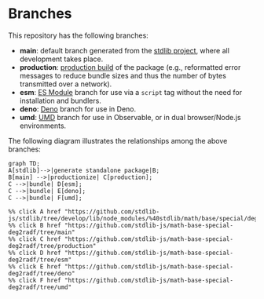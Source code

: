 <!--

@license Apache-2.0

Copyright (c) 2022 The Stdlib Authors.

Licensed under the Apache License, Version 2.0 (the "License");
you may not use this file except in compliance with the License.
You may obtain a copy of the License at

    http://www.apache.org/licenses/LICENSE-2.0

Unless required by applicable law or agreed to in writing, software
distributed under the License is distributed on an "AS IS" BASIS,
WITHOUT WARRANTIES OR CONDITIONS OF ANY KIND, either express or implied.
See the License for the specific language governing permissions and
limitations under the License.

-->

# Branches

This repository has the following branches:

-   **main**: default branch generated from the [stdlib project][stdlib-url], where all development takes place.
-   **production**: [production build][production-url] of the package (e.g., reformatted error messages to reduce bundle sizes and thus the number of bytes transmitted over a network).
-   **esm**: [ES Module][esm-url] branch for use via a `script` tag without the need for installation and bundlers.
-   **deno**: [Deno][deno-url] branch for use in Deno.
-   **umd**: [UMD][umd-url] branch for use in Observable, or in dual browser/Node.js environments.

The following diagram illustrates the relationships among the above branches:

```mermaid
graph TD;
A[stdlib]-->|generate standalone package|B;
B[main] -->|productionize| C[production];
C -->|bundle| D[esm];
C -->|bundle| E[deno];
C -->|bundle| F[umd];

%% click A href "https://github.com/stdlib-js/stdlib/tree/develop/lib/node_modules/%40stdlib/math/base/special/deg2radf"
%% click B href "https://github.com/stdlib-js/math-base-special-deg2radf/tree/main"
%% click C href "https://github.com/stdlib-js/math-base-special-deg2radf/tree/production"
%% click D href "https://github.com/stdlib-js/math-base-special-deg2radf/tree/esm"
%% click E href "https://github.com/stdlib-js/math-base-special-deg2radf/tree/deno"
%% click F href "https://github.com/stdlib-js/math-base-special-deg2radf/tree/umd"
```

[stdlib-url]: https://github.com/stdlib-js/stdlib/tree/develop/lib/node_modules/%40stdlib/math/base/special/deg2radf
[production-url]: https://github.com/stdlib-js/math-base-special-deg2radf/tree/production
[deno-url]: https://github.com/stdlib-js/math-base-special-deg2radf/tree/deno
[umd-url]: https://github.com/stdlib-js/math-base-special-deg2radf/tree/umd
[esm-url]: https://github.com/stdlib-js/math-base-special-deg2radf/tree/esm